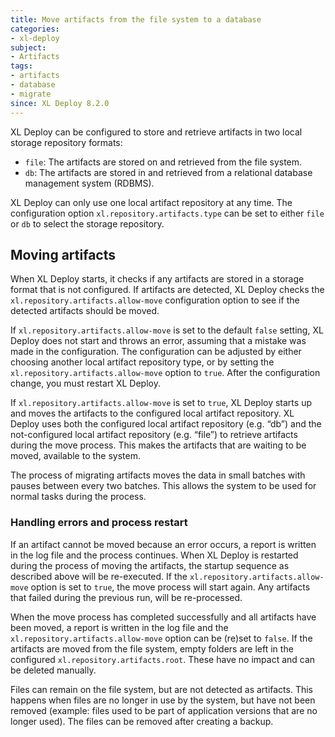 ```yaml
---
title: Move artifacts from the file system to a database
categories:
- xl-deploy
subject:
- Artifacts
tags:
- artifacts
- database
- migrate
since: XL Deploy 8.2.0
---
```


XL Deploy can be configured to store and retrieve artifacts in two local storage repository formats:

* `file`: The artifacts are stored on and retrieved from the file system.
* `db`: The artifacts are stored in and retrieved from a relational database management system (RDBMS).

XL Deploy can only use one local artifact repository at any time. The configuration option `xl.repository.artifacts.type` can be set to either `file` or `db` to select the storage repository.

## Moving artifacts

When XL Deploy starts, it checks if any artifacts are stored in a storage format that is not configured. If artifacts are detected, XL Deploy checks the `xl.repository.artifacts.allow-move` configuration option to see if the detected artifacts should be moved.

If `xl.repository.artifacts.allow-move` is set to the default `false` setting, XL Deploy does not start and throws an error, assuming that a mistake was made in the configuration. The configuration can be adjusted by either choosing another local artifact repository type, or by setting the `xl.repository.artifacts.allow-move` option to `true`. After the configuration change, you must restart XL Deploy.

If `xl.repository.artifacts.allow-move` is set to `true`, XL Deploy starts up and moves the artifacts to the configured local artifact repository. XL Deploy uses both the configured local artifact repository (e.g. “db”) and the not-configured local artifact repository (e.g. “file”) to retrieve artifacts during the move process. This makes the artifacts that are waiting to be moved, available to the system.

The process of migrating artifacts moves the data in small batches with pauses between every two batches. This allows the system to be used for normal tasks during the process.

### Handling errors and process restart

If an artifact cannot be moved because an error occurs, a report is written in the log file and the process continues.
When XL Deploy is restarted during the process of moving the artifacts, the startup sequence as described above will be re-executed. If the `xl.repository.artifacts.allow-move` option is set to `true`, the move process will start again. Any artifacts that failed during the previous run, will be re-processed.

When the move process has completed successfully and all artifacts have been moved, a report is written in the log file and the `xl.repository.artifacts.allow-move` option can be (re)set to `false`.
If the artifacts are moved from the file system, empty folders are left in the configured `xl.repository.artifacts.root`. These have no impact and can be deleted manually.

Files can remain on the file system, but are not detected as artifacts. This happens when files are no longer in use by the system, but have not been removed (example: files used to be part of application versions that are no longer used). The files can be removed after creating a backup.

